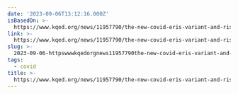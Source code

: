 ```yaml
---
date: '2023-09-06T13:12:16.000Z'
isBasedOn: >-
  https://www.kqed.org/news/11957790/the-new-covid-eris-variant-and-rising-cases-what-you-need-to-know
link: >-
  https://www.kqed.org/news/11957790/the-new-covid-eris-variant-and-rising-cases-what-you-need-to-know
slug: >-
  2023-09-06-httpswwwkqedorgnews11957790the-new-covid-eris-variant-and-rising-cases-what-you-need-to-know
tags:
  - covid
title: >-
  https://www.kqed.org/news/11957790/the-new-covid-eris-variant-and-rising-cases-what-you-need-to-know
---
```


